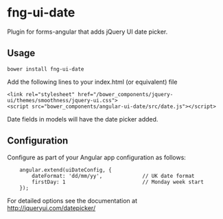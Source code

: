 # fng-ui-date

Plugin for forms-angular that adds jQuery UI date picker.

## Usage

    bower install fng-ui-date
    
Add the following lines to your index.html (or equivalent) file

    <link rel="stylesheet" href="/bower_components/jquery-ui/themes/smoothness/jquery-ui.css">
    <script src="bower_components/angular-ui-date/src/date.js"></script>
    
Date fields in models will have the date picker added.
    
## Configuration

Configure as part of your Angular app configuration as follows:

```myApp.config(['uiDateConfig', function(uiDateConfig) {
    angular.extend(uiDateConfig, {
        dateFormat: 'dd/mm/yy',             // UK date format
        firstDay: 1                         // Monday week start
    });
```    

For detailed options see the documentation at http://jqueryui.com/datepicker/
